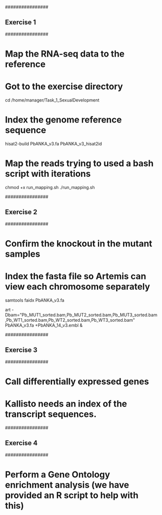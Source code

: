 
################
## Exercise 1 ##
################

# Map the RNA-seq data to the reference


# Got to the exercise directory
cd /home/manager/Task_1_SexualDevelopment

# Index the genome reference sequence
hisat2-build PbANKA_v3.fa PbANKA_v3_hisat2id


# Map the reads trying to used a bash script with iterations
chmod +x run_mapping.sh 
./run_mapping.sh 


################
## Exercise 2 ##
################

# Confirm the knockout in the mutant samples

# Index the fasta file so Artemis can view each chromosome separately
samtools faidx PbANKA_v3.fa

art -Dbam="Pb_MUT1_sorted.bam,Pb_MUT2_sorted.bam,Pb_MUT3_sorted.bam,Pb_WT1_sorted.bam,Pb_WT2_sorted.bam,Pb_WT3_sorted.bam" PbANKA_v3.fa +PbANKA_14_v3.embl &




################
## Exercise 3 ##
################

# Call differentially expressed genes

# Kallisto needs an index of the transcript sequences.

################
## Exercise 4 ##
################

# Perform a Gene Ontology enrichment analysis (we have provided an R script to help with this)
